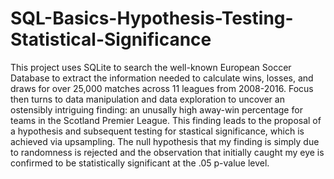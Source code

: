 # SQL-Basics-Hypothesis-Testing-Statistical-Significance
This project uses SQLite to search the well-known European Soccer Database to extract the information needed to calculate
wins, losses, and draws for over 25,000 matches across 11 leagues from 2008-2016. Focus then turns to data manipulation and data exploration
to uncover an ostensibly intriguing finding: an unusally high away-win percentage for teams in the Scotland Premier League. This finding leads
to the proposal of a hypothesis and subsequent testing for stastical significance, which is achieved via upsampling. The null hypothesis that 
my finding is simply due to randomness is rejected and the observation that initially caught my eye is confirmed to be statistically significant
at the .05 p-value level.
